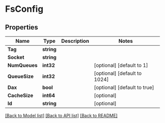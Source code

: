 # FsConfig

## Properties

Name | Type | Description | Notes
------------ | ------------- | ------------- | -------------
**Tag** | **string** |  | 
**Socket** | **string** |  |
**NumQueues** | **int32** |  | [optional] [default to 1]
**QueueSize** | **int32** |  | [optional] [default to 1024]
**Dax** | **bool** |  | [optional] [default to true]
**CacheSize** | **int64** |  | [optional] 
**Id** | **string** |  | [optional]

[[Back to Model list]](../README.md#documentation-for-models) [[Back to API list]](../README.md#documentation-for-api-endpoints) [[Back to README]](../README.md)


